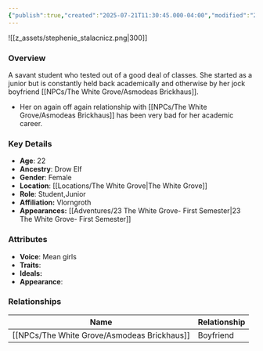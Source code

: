 ```yaml
---
{"publish":true,"created":"2025-07-21T11:30:45.000-04:00","modified":"2025-07-27T18:14:48.000-04:00","published":"2025-07-27T18:14:48.000-04:00","cssclasses":"","Age":"22","Ancestry":"Drow Elf","Gender":"Female","Location":["[[The White Grove]]"],"Role":["Student","Junior"],"Affiliation":["Vlorngroth"],"Appearances":["[[23 The White Grove- First Semester]]"]}
---
```



![[z_assets/stephenie_stalacnicz.png|300]]

### Overview
A savant student who tested out of a good deal of classes. She started as a junior but is constantly held back academically and otherwise by her jock boyfriend [[NPCs/The White Grove/Asmodeas Brickhaus]].

- Her on again off again relationship with [[NPCs/The White Grove/Asmodeas Brickhaus]] has been very bad for her academic career.

### Key Details
- **Age**: 22
- **Ancestry**: Drow Elf
- **Gender**: Female
- **Location**: [[Locations/The White Grove\|The White Grove]]
- **Role**: Student,Junior
- **Affiliation:** Vlorngroth
- **Appearances:** [[Adventures/23 The White Grove- First Semester\|23 The White Grove- First Semester]]

### Attributes
- **Voice**: Mean girls
- **Traits**: 
- **Ideals:** 
- **Appearance**:

### Relationships

| Name                   | Relationship |
| ---------------------- | ------------ |
| [[NPCs/The White Grove/Asmodeas Brickhaus]] | Boyfriend    |

